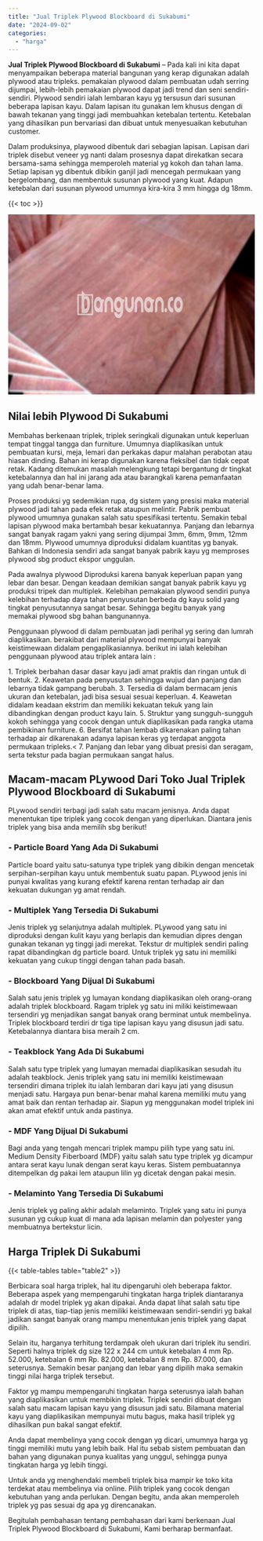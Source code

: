 ```yaml
---
title: "Jual Triplek Plywood Blockboard di Sukabumi"
date: "2024-09-02"
categories: 
  - "harga"
---
```


**Jual Triplek Plywood Blockboard di Sukabumi** – Pada kali ini kita dapat menyampaikan beberapa material bangunan yang kerap digunakan adalah plywood atau tripleks. pemakaian plywood dalam pembuatan udah serring dijumpai, lebih-lebih pemakaian plywood dapat jadi trend dan seni sendiri-sendiri. Plywood sendiri ialah lembaran kayu yg tersusun dari susunan beberapa lapisan kayu. Dalam lapisan itu gunakan lem khusus dengan di bawah tekanan yang tinggi jadi membuahkan ketebalan tertentu. Ketebalan yang dihasilkan pun bervariasi dan dibuat untuk menyesuaikan kebutuhan customer.

Dalam produksinya, playwood dibentuk dari sebagian lapisan. Lapisan dari triplek disebut veneer yg nanti dalam prosesnya dapat direkatkan secara bersama-sama sehingga memperoleh material yg kokoh dan tahan lama. Setiap lapisan yg dibentuk dibikin ganjil jadi mencegah permukaan yang bergelombang, dan membentuk susunan plywood yang kuat. Adapun ketebalan dari susunan plywood umumnya kira-kira 3 mm hingga dg 18mm.

{{< toc >}}

![Jual Triplek Plywood Blockboard di Sukabumi](/images/jual-triplek-murah-05.png)

## Nilai lebih Plywood Di Sukabumi

Membahas berkenaan triplek, triplek seringkali digunakan untuk keperluan tempat tinggal tangga dan furniture. Umumnya diaplikasikan untuk pembuatan kursi, meja, lemari dan perkakas dapur malahan perabotan atau hiasan dinding. Bahan ini kerap digunakan karena fleksibel dan tidak cepat retak. Kadang ditemukan masalah melengkung tetapi bergantung dr tingkat ketebalannya dan hal ini jarang ada atau barangkali karena pemanfaatan yang udah benar-benar lama.

Proses produksi yg sedemikian rupa, dg sistem yang presisi maka material plywood jadi tahan pada efek retak ataupun melintir. Pabrik pembuat plywood umumnya gunakan salah satu spesifikasi tertentu. Semakin tebal lapisan plywood maka bertambah besar kekuatannya. Panjang dan lebarnya sangat banyak ragam yakni yang sering dijumpai 3mm, 6mm, 9mm, 12mm dan 18mm. Plywood umumnya diproduksi didalam kuantitas yg banyak. Bahkan di Indonesia sendiri ada sangat banyak pabrik kayu yg memproses plywood sbg product ekspor unggulan.

Pada awalnya plywood Diproduksi karena banyak keperluan papan yang lebar dan besar. Dengan keadaan demikian sangat banyak pabrik kayu yg produksi tripek dan multiplek. Kelebihan pemakaian plywood sendiri punya kelebihan terhadap daya tahan penyusutan berbeda dg kayu solid yang tingkat penyusutannya sangat besar. Sehingga begitu banyak yang memakai plywood sbg bahan bangunannya.

Penggunaan plywood di dalam pembuatan jadi perihal yg sering dan lumrah diaplikasikan. berakibat dari material plywood mempunyai banyak keistimewaan didalam pengaplikasiannya. berikut ini ialah kelebihan penggunaan plywood atau triplek antara lain :

1\. Triplek berbahan dasar dasar kayu jadi amat praktis dan ringan untuk di bentuk. 2. Keawetan pada penyusutan sehingga wujud dan panjang dan lebarnya tidak gampang berubah. 3. Tersedia di dalam bermacam jenis ukuran dan ketebalan, jadi bisa sesuai sesuai keperluan. 4. Keawetan didalam keadaan ekstrim dan memiliki kekuatan tekuk yang lain dibandingkan dengan product kayu lain. 5. Struktur yang sungguh-sungguh kokoh sehingga yang cocok dengan untuk diaplikasikan pada rangka utama pembikinan furniture. 6. Bersifat tahan lembab dikarenakan paling tahan terhadap air dikarenakan adanya lapisan keras yg terdapat anggota permukaan tripleks.< 7. Panjang dan lebar yang dibuat presisi dan seragam, serta tekstur pada bagian permukaan sangat halus.

## Macam-macam PLywood Dari Toko Jual Triplek Plywood Blockboard di Sukabumi

PLywood sendiri terbagi jadi salah satu macam jenisnya. Anda dapat menentukan tipe triplek yang cocok dengan yang diperlukan. Diantara jenis triplek yang bisa anda memilih sbg berikut!

### \- Particle Board Yang Ada Di Sukabumi

Particle board yaitu satu-satunya type triplek yang dibikin dengan mencetak serpihan-serpihan kayu untuk membentuk suatu papan. PLywood jenis ini punyai kwalitas yang kurang efektif karena rentan terhadap air dan kekuatan dukungan yg amat rendah.

### \- Multiplek Yang Tersedia Di Sukabumi

Jenis triplek yg selanjutnya adalah multiplek. PLywood yang satu ini diproduksi dengan kulit kayu yang berlapis dan kemudian dipres dengan gunakan tekanan yg tinggi jadi merekat. Tekstur dr multiplek sendiri paling rapat dibandingkan dg particle board. Untuk triplek yg satu ini memiliki kekuatan yang cukup tinggi dengan tahan pada basah.

### \- Blockboard Yang Dijual Di Sukabumi

Salah satu jenis triplek yg lumayan kondang diaplikasikan oleh orang-orang adalah triplek blockboard. Ragam triplek yg satu ini miliki keistimewaan tersendiri yg menjadikan sangat banyak orang berminat untuk membelinya. Triplek blockboard terdiri dr tiga tipe lapisan kayu yang disusun jadi satu. Ketebalannya diantara bisa meraih 2 cm.

### \- Teakblock Yang Ada Di Sukabumi

Salah satu type triplek yang lumayan memadai diaplikasikan sesudah itu adalah teakblock. Jenis triplek yang satu ini memiliki keistimewaan tersendiri dimana triplek itu ialah lembaran dari kayu jati yang disusun menjadi satu. Hargaya pun benar-benar mahal karena memiliki mutu yang amat baik dan rentan terhadap air. Siapun yg menggunakan model triplek ini akan amat efektif untuk anda pastinya.

### \- MDF Yang Dijual Di Sukabumi

Bagi anda yang tengah mencari triplek mampu pilih type yang satu ini. Medium Density Fiberboard (MDF) yaitu salah satu type triplek yg dicampur antara serat kayu lunak dengan serat kayu keras. Sistem pembuatannya ditempelkan dg pakai lem ataupun lilin yg dicetak dengan pakai mesin.

### \- Melaminto Yang Tersedia Di Sukabumi

Jenis triplek yg paling akhir adalah melaminto. Triplek yang satu ini punya susunan yg cukup kuat di mana ada lapisan melamin dan polyester yang membuatnya bertekstur licin.

## Harga Triplek Di Sukabumi

{{< table-tables table="table2" >}}

Berbicara soal harga triplek, hal itu dipengaruhi oleh beberapa faktor. Beberapa aspek yang mempengaruhi tingkatan harga triplek diantaranya adalah dr model triplek yg akan dipakai. Anda dapat lihat salah satu tipe triplek di atas, tiap-tiap jenis memiliki keistimewaan sendiri-sendiri yg bakal jadikan sangat banyak orang mampu menentukan jenis triplek yang dapat dipilih.

Selain itu, harganya terhitung terdampak oleh ukuran dari triplek itu sendiri. Seperti halnya triplek dg size 122 x 244 cm untuk ketebalan 4 mm Rp. 52.000, ketebalan 6 mm Rp. 82.000, ketebalan 8 mm Rp. 87.000, dan seterusnya. Semakin besar panjang dan lebar yang dipilih maka semakin tinggi nilai harga triplek tersebut.

Faktor yg mampu mempengaruhi tingkatan harga seterusnya ialah bahan yang diaplikasikan untuk membikin triplek. Triplek sendiri dibuat dengan salah satu macam lapisan kayu yang disusun jadi satu. Bilamana material kayu yang diaplikasikan mempunyai mutu bagus, maka hasil triplek yg dihasilkan pun bakal sangat efektif.

Anda dapat membelinya yang cocok dengan yg dicari, umumnya harga yg tinggi memiliki mutu yang lebih baik. Hal itu sebab sistem pembuatan dan bahan yang digunakan punya kualitas yang unggul, sehingga punya tingkatan harga yg lebih tinggi.

Untuk anda yg menghendaki membeli triplek bisa mampir ke toko kita terdekat atau membelinya via online. Pilih triplek yang cocok dengan kebutuhan yang anda perlukan. Dengan begitu, anda akan memperoleh triplek yg pas sesuai dg apa yg direncanakan.

Begitulah pembahasan tentang pembahasan dari kami berkenaan Jual Triplek Plywood Blockboard di Sukabumi, Kami berharap bermanfaat.
